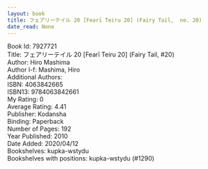 ```yaml
---
layout: book
title: フェアリーテイル 20 [Fearī Teiru 20] (Fairy Tail,  no. 20)
date_read: None
---
```


Book Id: 7927721<br />
Title: フェアリーテイル 20 [Fearī Teiru 20] (Fairy Tail, #20)<br />
Author: Hiro Mashima<br />
Author l-f: Mashima, Hiro<br />
Additional Authors: <br />
ISBN: 4063842665<br />
ISBN13: 9784063842661<br />
My Rating: 0<br />
Average Rating: 4.41<br />
Publisher: Kodansha<br />
Binding: Paperback<br />
Number of Pages: 192<br />
Year Published: 2010<br />
Date Added: 2020/04/12<br />
Bookshelves: kupka-wstydu<br />
Bookshelves with positions: kupka-wstydu (#1290)<br />

